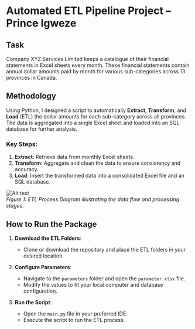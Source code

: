 # Automated ETL Pipeline Project – Prince Igweze

## Task

Company XYZ Services Limited keeps a catalogue of their financial statements in Excel sheets every month. These financial statements contain annual dollar amounts paid by month for various sub-categories across 13 provinces in Canada.

## Methodology

Using Python, I designed a script to automatically **Extract**, **Transform**, and **Load** (ETL) the dollar amounts for each sub-category across all provinces. The data is aggregated into a single Excel sheet and loaded into an SQL database for further analysis.

### Key Steps:

1. **Extract**: Retrieve data from monthly Excel sheets.
2. **Transform**: Aggregate and clean the data to ensure consistency and accuracy.
3. **Load**: Insert the transformed data into a consolidated Excel file and an SQL database.

![Alt text](https://github.com/PrinceIgweze/Finance-ETL-Pipeline-/blob/main/Flowchart.png?raw=true)  
*Figure 1: ETL Process Diagram illustrating the data flow and processing stages.*

## How to Run the Package

1. **Download the ETL Folders**:
   - Clone or download the repository and place the ETL folders in your desired location.

2. **Configure Parameters**:
   - Navigate to the `parameters` folder and open the `parameter.xlsx` file.
   - Modify the values to fit your local computer and database configuration.

3. **Run the Script**:
   - Open the `main.py` file in your preferred IDE.
   - Execute the script to run the ETL process.


